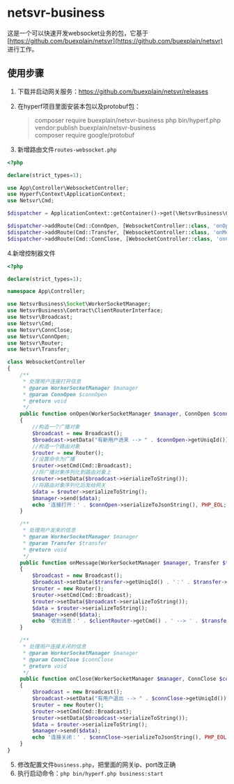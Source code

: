 # netsvr-business

这是一个可以快速开发websocket业务的包，它基于[https://github.com/buexplain/netsvr](https://github.com/buexplain/netsvr)
进行工作。

## 使用步骤

1. 下载并启动网关服务：https://github.com/buexplain/netsvr/releases
2. 在hyperf项目里面安装本包以及protobuf包：
   > composer require buexplain/netsvr-business
   > php bin/hyperf.php vendor:publish buexplain/netsvr-business  
   > composer require google/protobuf

3. 新增路由文件`routes-websocket.php`

```php
<?php

declare(strict_types=1);

use App\Controller\WebsocketController;
use Hyperf\Context\ApplicationContext;
use Netsvr\Cmd;

$dispatcher = ApplicationContext::getContainer()->get(\NetsvrBusiness\Contract\DispatcherInterface::class);

$dispatcher->addRoute(Cmd::ConnOpen, [WebsocketController::class, 'onOpen']);
$dispatcher->addRoute(Cmd::Transfer, [WebsocketController::class, 'onMessage']);
$dispatcher->addRoute(Cmd::ConnClose, [WebsocketController::class, 'onClose']);
```

4.新增控制器文件

```php
<?php

declare(strict_types=1);

namespace App\Controller;

use NetsvrBusiness\Socket\WorkerSocketManager;
use NetsvrBusiness\Contract\ClientRouterInterface;
use Netsvr\Broadcast;
use Netsvr\Cmd;
use Netsvr\ConnClose;
use Netsvr\ConnOpen;
use Netsvr\Router;
use Netsvr\Transfer;

class WebsocketController
{
    /**
     * 处理用户连接打开信息
     * @param WorkerSocketManager $manager
     * @param ConnOpen $connOpen
     * @return void
     */
    public function onOpen(WorkerSocketManager $manager, ConnOpen $connOpen): void
    {
        //构造一个广播对象
        $broadcast = new Broadcast();
        $broadcast->setData("有新用户进来 --> " . $connOpen->getUniqId());
        //构造一个路由对象
        $router = new Router();
        //设置命令为广播
        $router->setCmd(Cmd::Broadcast);
        //将广播对象序列化到路由对象上
        $router->setData($broadcast->serializeToString());
        //将路由对象序列化后发给网关
        $data = $router->serializeToString();
        $manager->send($data);
        echo '连接打开：' . $connOpen->serializeToJsonString(), PHP_EOL;
    }

    /**
     * 处理用户发来的信息
     * @param WorkerSocketManager $manager
     * @param Transfer $transfer
     * @return void
     */
    public function onMessage(WorkerSocketManager $manager, Transfer $transfer, ClientRouterInterface $clientRouter): void
    {
        $broadcast = new Broadcast();
        $broadcast->setData($transfer->getUniqId() . '：' . $transfer->getData());
        $router = new Router();
        $router->setCmd(Cmd::Broadcast);
        $router->setData($broadcast->serializeToString());
        $data = $router->serializeToString();
        $manager->send($data);
        echo '收到消息：' . $clientRouter->getCmd() . ' --> ' . $transfer->getData(), PHP_EOL;
    }

    /**
     * 处理用户连接关闭的信息
     * @param WorkerSocketManager $manager
     * @param ConnClose $connClose
     * @return void
     */
    public function onClose(WorkerSocketManager $manager, ConnClose $connClose): void
    {
        $broadcast = new Broadcast();
        $broadcast->setData("有用户退出 --> " . $connClose->getUniqId());
        $router = new Router();
        $router->setCmd(Cmd::Broadcast);
        $router->setData($broadcast->serializeToString());
        $data = $router->serializeToString();
        $manager->send($data);
        echo '连接关闭：' . $connClose->serializeToJsonString(), PHP_EOL;
    }
}
```

5. 修改配置文件`business.php`，把里面的网关ip、port改正确
6. 执行启动命令：`php bin/hyperf.php business:start`